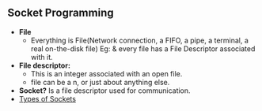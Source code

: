 ## Socket Programming
- **File**
  - Everything is File(Network connection, a FIFO, a pipe, a terminal, a real on-the-disk file) Eg: & every file has a File Descriptor associated with it. 
- **File descriptor:** 
  - This is an integer associated with an open file.
  - file can be a n, or just about anything else.
- **Socket?** Is a file descriptor used for communication.
- [Types of Sockets](Types_of_sockets.md)

